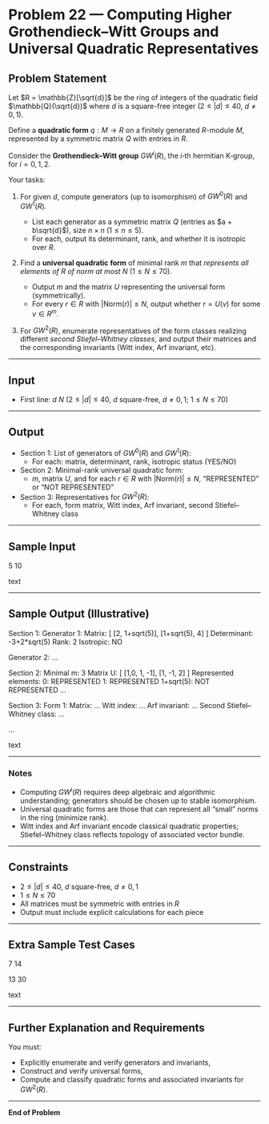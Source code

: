 # Problem 22 — Computing Higher Grothendieck–Witt Groups and Universal Quadratic Representatives

## Problem Statement

Let $R = \mathbb{Z}[\sqrt{d}]$ be the ring of integers of the quadratic field $\mathbb{Q}(\sqrt{d})$ where $d$ is a square-free integer ($2 \leq |d| \leq 40$, $d \neq 0,1$).

Define a **quadratic form** $q : M \to R$ on a finitely generated $R$-module $M$, represented by a symmetric matrix $Q$ with entries in $R$.

Consider the **Grothendieck–Witt group** $GW^i(R)$, the $i$‑th hermitian K‑group, for $i = 0,1,2$.

Your tasks:

1. For given $d$, compute generators (up to isomorphism) of $GW^0(R)$ and $GW^1(R)$.
    - List each generator as a symmetric matrix $Q$ (entries as $a + b\sqrt{d}$), size $n \times n$ ($1 \leq n \leq 5$).
    - For each, output its determinant, rank, and whether it is isotropic over $R$.

2. Find a **universal quadratic form** of minimal rank $m$ that *represents all elements of $R$ of norm at most $N$* ($1 \leq N \leq 70$).
    - Output $m$ and the matrix $U$ representing the universal form (symmetrically).
    - For every $r \in R$ with $|\mathrm{Norm}(r)| \leq N$, output whether $r = U(v)$ for some $v \in R^m$.

3. For $GW^2(R)$, enumerate representatives of the form classes realizing different *second Stiefel–Whitney classes*, and output their matrices and the corresponding invariants (Witt index, Arf invariant, etc).

---

## Input

- First line: $d~N$ ($2 \leq |d| \leq 40$, $d$ square-free, $d \ne 0,1$; $1 \leq N \leq 70$)

---

## Output

- Section 1: List of generators of $GW^0(R)$ and $GW^1(R)$:
    - For each: matrix, determinant, rank, isotropic status (YES/NO)
- Section 2: Minimal-rank universal quadratic form:
    - $m$, matrix $U$, and for each $r \in R$ with $|\mathrm{Norm}(r)| \leq N$, “REPRESENTED” or “NOT REPRESENTED”
- Section 3: Representatives for $GW^2(R)$:
    - For each, form matrix, Witt index, Arf invariant, second Stiefel–Whitney class

---

## Sample Input

5 10

text

---

## Sample Output (Illustrative)

Section 1:
Generator 1:
Matrix:
[ [2, 1+sqrt(5)], [1+sqrt(5), 4] ]
Determinant: -3+2*sqrt(5)
Rank: 2
Isotropic: NO

Generator 2:
...

Section 2:
Minimal m: 3
Matrix U:
[ [1,0, 1, -1], [1, -1, 2] ]
Represented elements:
0: REPRESENTED
1: REPRESENTED
1+sqrt(5): NOT REPRESENTED
...

Section 3:
Form 1:
Matrix: ...
Witt index: ...
Arf invariant: ...
Second Stiefel–Whitney class: ...

...

text

---

### Notes

- Computing $GW^i(R)$ requires deep algebraic and algorithmic understanding; generators should be chosen up to stable isomorphism.
- Universal quadratic forms are those that can represent all “small” norms in the ring (minimize rank).
- Witt index and Arf invariant encode classical quadratic properties; Stiefel–Whitney class reflects topology of associated vector bundle.

---

## Constraints

- $2 \leq |d| \leq 40$, $d$ square-free, $d \neq 0,1$
- $1 \leq N \leq 70$
- All matrices must be symmetric with entries in $R$
- Output must include explicit calculations for each piece

---

## Extra Sample Test Cases

7 14

13 30

text

---

## Further Explanation and Requirements

You must:

- Explicitly enumerate and verify generators and invariants,
- Construct and verify universal forms,
- Compute and classify quadratic forms and associated invariants for $GW^2(R)$.

---

**End of Problem**
